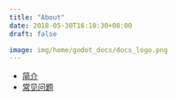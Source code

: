 ```yaml
---
title: "About"
date: 2018-05-30T16:10:30+08:00
draft: false

image: img/home/godot_docs/docs_logo.png
---
```


- [简介](../introduction/)
- [常见问题](../faq/)
